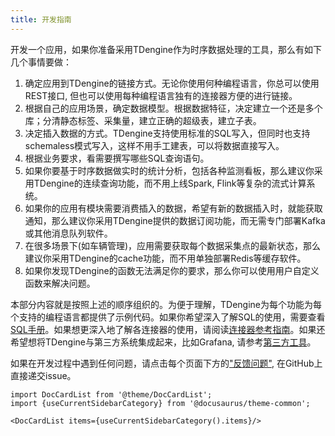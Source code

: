 ```yaml
---
title: 开发指南
---
```


开发一个应用，如果你准备采用TDengine作为时序数据处理的工具，那么有如下几个事情要做：
1. 确定应用到TDengine的链接方式。无论你使用何种编程语言，你总可以使用REST接口, 但也可以使用每种编程语言独有的连接器方便的进行链接。
2. 根据自己的应用场景，确定数据模型。根据数据特征，决定建立一个还是多个库；分清静态标签、采集量，建立正确的超级表，建立子表。
3. 决定插入数据的方式。TDengine支持使用标准的SQL写入，但同时也支持schemaless模式写入，这样不用手工建表，可以将数据直接写入。
4. 根据业务要求，看需要撰写哪些SQL查询语句。
5. 如果你要基于时序数据做实时的统计分析，包括各种监测看板，那么建议你采用TDengine的连续查询功能，而不用上线Spark, Flink等复杂的流式计算系统。
6. 如果你的应用有模块需要消费插入的数据，希望有新的数据插入时，就能获取通知，那么建议你采用TDengine提供的数据订阅功能，而无需专门部署Kafka或其他消息队列软件。
7. 在很多场景下(如车辆管理)，应用需要获取每个数据采集点的最新状态，那么建议你采用TDengine的cache功能，而不用单独部署Redis等缓存软件。
8. 如果你发现TDengine的函数无法满足你的要求，那么你可以使用用户自定义函数来解决问题。

本部分内容就是按照上述的顺序组织的。为便于理解，TDengine为每个功能为每个支持的编程语言都提供了示例代码。如果你希望深入了解SQL的使用，需要查看[SQL手册](/taos-sql/)。如果想更深入地了解各连接器的使用，请阅读[连接器参考指南](../reference/connector/)。如果还希望想将TDengine与第三方系统集成起来，比如Grafana, 请参考[第三方工具](../third-party/)。

如果在开发过程中遇到任何问题，请点击每个页面下方的["反馈问题"](https://github.com/taosdata/TDengine/issues/new/choose), 在GitHub上直接递交issue。

```mdx-code-block
import DocCardList from '@theme/DocCardList';
import {useCurrentSidebarCategory} from '@docusaurus/theme-common';

<DocCardList items={useCurrentSidebarCategory().items}/>
```
